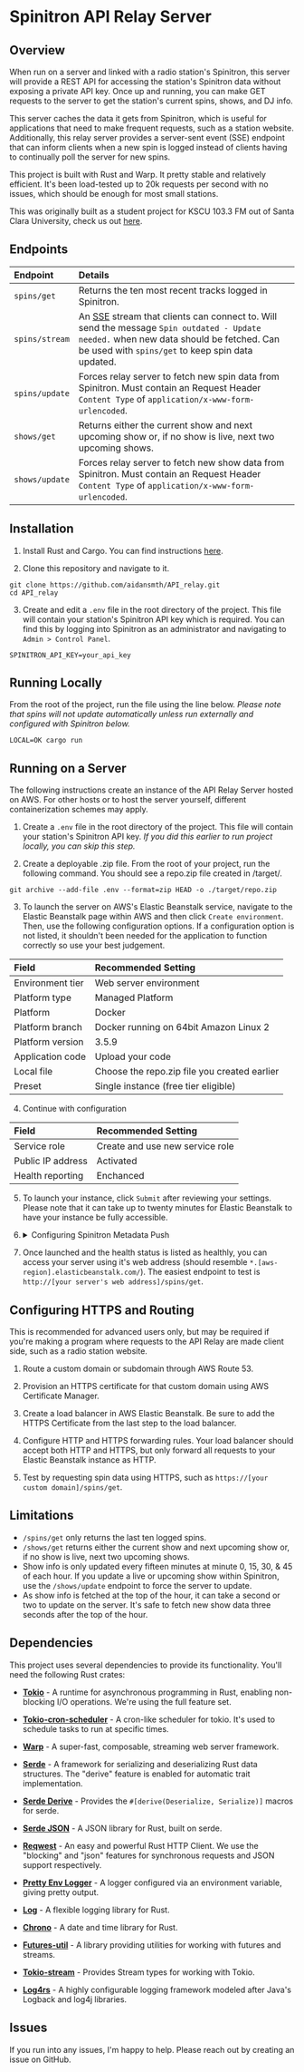 # Spinitron API Relay Server
## Overview
When run on a server and linked with a radio station's Spinitron, this server will provide a REST API for accessing the station's Spinitron data without exposing a private API key. Once up and running, you can make GET requests to the server to get the station's current spins, shows, and DJ info. 

This server caches the data it gets from Spinitron, which is useful for applications that need to make frequent requests, such as a station website. Additionally, this relay server provides a server-sent event (SSE) endpoint that can inform clients when a new spin is logged instead of clients having to continually poll the server for new spins.

This project is built with Rust and Warp. It pretty stable and relatively efficient. It's been load-tested up to 20k requests per second with no issues, which should be enough for most small stations.

This was originally built as a student project for KSCU 103.3 FM out of Santa Clara University, check us out [here](https://kscu.org).

## Endpoints

| Endpoint | Details |
| :--- | :--- |
| `spins/get` | Returns the ten most recent tracks logged in Spinitron.
| `spins/stream` | An [SSE](https://developer.mozilla.org/en-US/docs/Web/API/Server-sent_events/Using_server-sent_events) stream that clients can connect to. Will send the message `Spin outdated - Update needed.` when new data should be fetched. Can be used with `spins/get` to keep spin data updated.
| `spins/update` | Forces relay server to fetch new spin data from Spinitron. Must contain an Request Header `Content Type` of `application/x-www-form-urlencoded`.
| `shows/get` | Returns either the current show and next upcoming show or, if no show is live, next two upcoming shows.
| `shows/update` | Forces relay server to fetch new show data from Spinitron. Must contain an Request Header `Content Type` of `application/x-www-form-urlencoded`.

## Installation
1. Install Rust and Cargo. You can find instructions [here](https://www.rust-lang.org/tools/install).

2. Clone this repository and navigate to it.
```
git clone https://github.com/aidansmth/API_relay.git
cd API_relay
```

3. Create and edit a `.env` file in the root directory of the project. This file will contain your station's Spinitron API key which is required. You can find this by logging into Spinitron as an administrator and navigating to `Admin > Control Panel`.
```
SPINITRON_API_KEY=your_api_key
```

## Running Locally
From the root of the project, run the file using the line below. _Please note that spins will not update automatically unless run externally and configured with Spinitron below._
```
LOCAL=OK cargo run
```

## Running on a Server
The following instructions create an instance of the API Relay Server hosted on AWS. For other hosts or to host the server yourself, different containerization schemes may apply.

1. Create a `.env` file in the root directory of the project. This file will contain your station's Spinitron API key. _If you did this earlier to run project locally, you can skip this step._

2. Create a deployable .zip file. From the root of your project, run the following command. You should see a repo.zip file created in /target/.
```
git archive --add-file .env --format=zip HEAD -o ./target/repo.zip
```

3. To launch the server on AWS's Elastic Beanstalk service, navigate to the Elastic Beanstalk page within AWS and then click `Create environment`. Then, use the following configuration options. If a configuration option is not listed, it shouldn't been needed for the application to function correctly so use your best judgement. 

| Field | Recommended Setting |
| :--- | :--- |
| Environment tier | Web server environment |
| Platform type | Managed Platform |
| Platform | Docker |
| Platform branch | Docker running on 64bit Amazon Linux 2 |
| Platform version | 3.5.9 |
| Application code | Upload your code |
| Local file | Choose the repo.zip file you created earlier |
| Preset | Single instance (free tier eligible) |

4. Continue with configuration

| Field | Recommended Setting |
| :--- | :--- |
| Service role | Create and use new service role |
| Public IP address | Activated |
| Health reporting | Enchanced |

5. To launch your instance, click `Submit` after reviewing your settings. Please note that it can take up to twenty minutes for Elastic Beanstalk to have your instance be fully accessible.

6. <details><summary>Configuring Spinitron Metadata Push</summary> <br>

    Your API server will rely on Spinitron's Metadata  Push feature to update the server with new tracks as they're detected/logged to Spinitron. This prevents constant polling of Spinitron's API by the server.

    1. Login in to Spinitron as an administrator and navigate to `Admin > Metadata Push`. 
    2. Click `New Channel` and enter the following. You can leave all other fields with their defaults.

    | Field | Recommended Setting |
    | :--- | :--- |
    | Channel Name | API Relay Push |
    | Template | POST http://[insert your server's web address]/spins/update
    | Enabled | True |

    3. To ensure that the Metadata Push is working successfully, navigate to `Metadata Push Logs` and wait for a new spin to be detected/logged. If successful, you should see a push with the status code `OK`.
</details>

7. Once launched and the health status is listed as healthly, you can access your server using it's web address (should resemble `*.[aws-region].elasticbeanstalk.com/`). The easiest endpoint to test is `http://[your server's web address]/spins/get`.

## Configuring HTTPS and Routing
This is recommended for advanced users only, but may be required if you're making  a program where requests to the API Relay are made client side, such as a radio station website.

1. Route a custom domain or subdomain through AWS Route 53.

2. Provision an HTTPS certificate for that custom domain using AWS Certificate Manager.

3. Create a load balancer in AWS Elastic Beanstalk. Be sure to add the HTTPS Certificate from the last step to the load balancer.

4. Configure HTTP and HTTPS forwarding rules. Your load balancer should accept both HTTP and HTTPS, but only forward all requests to your Elastic Beanstalk instance as HTTP.

5. Test by requesting spin data using HTTPS, such as `https://[your custom domain]/spins/get`.

## Limitations
- `/spins/get` only returns the last ten logged spins.
- `/shows/get` returns either the current show and next upcoming show or, if no show is live, next two upcoming shows.
- Show info is only updated every fifteen minutes at minute 0, 15, 30, & 45 of each hour. If you update a live or upcoming show within Spinitron, use the `/shows/update` endpoint to force the server to update.
- As show info is fetched at the top of the hour, it can take a second or two to update on the server. It's safe to fetch new show data three seconds after the top of the hour.

## Dependencies

This project uses several dependencies to provide its functionality. You'll need the following Rust crates:

- [**Tokio**](https://docs.rs/tokio/1/tokio/) - A runtime for asynchronous programming in Rust, enabling non-blocking I/O operations. We're using the full feature set.

- [**Tokio-cron-scheduler**](https://docs.rs/tokio-cron-scheduler/0.9.4/tokio_cron_scheduler/) - A cron-like scheduler for tokio. It's used to schedule tasks to run at specific times.

- [**Warp**](https://docs.rs/warp/0.3/warp/) - A super-fast, composable, streaming web server framework. 

- [**Serde**](https://docs.rs/serde/1.0/serde/) - A framework for serializing and deserializing Rust data structures. The "derive" feature is enabled for automatic trait implementation.

- [**Serde Derive**](https://docs.rs/serde_derive/1.0.152/serde_derive/) - Provides the `#[derive(Deserialize, Serialize)]` macros for serde.

- [**Serde JSON**](https://docs.rs/serde_json/1.0/serde_json/) - A JSON library for Rust, built on serde.

- [**Reqwest**](https://docs.rs/reqwest/0.11/reqwest/) - An easy and powerful Rust HTTP Client. We use the "blocking" and "json" features for synchronous requests and JSON support respectively.

- [**Pretty Env Logger**](https://docs.rs/pretty_env_logger/0.4/pretty_env_logger/) - A logger configured via an environment variable, giving pretty output.

- [**Log**](https://docs.rs/log/0.4/log/) - A flexible logging library for Rust.

- [**Chrono**](https://docs.rs/chrono/0.4.23/chrono/) - A date and time library for Rust.

- [**Futures-util**](https://docs.rs/futures-util/0.3.27/futures_util/) - A library providing utilities for working with futures and streams.

- [**Tokio-stream**](https://docs.rs/tokio-stream/0.1.12/tokio_stream/) - Provides Stream types for working with Tokio.

- [**Log4rs**](https://docs.rs/log4rs/1.2.0/log4rs/) - A highly configurable logging framework modeled after Java's Logback and log4j libraries.

## Issues

If you run into any issues, I'm happy to help. Please reach out by creating an issue on GitHub.